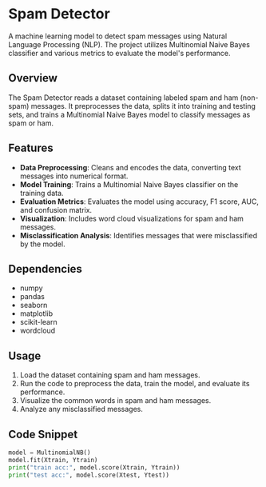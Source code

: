 # Spam Detector

A machine learning model to detect spam messages using Natural Language Processing (NLP). The project utilizes Multinomial Naive Bayes classifier and various metrics to evaluate the model's performance.

## Overview

The Spam Detector reads a dataset containing labeled spam and ham (non-spam) messages. It preprocesses the data, splits it into training and testing sets, and trains a Multinomial Naive Bayes model to classify messages as spam or ham.

## Features

- **Data Preprocessing**: Cleans and encodes the data, converting text messages into numerical format.
- **Model Training**: Trains a Multinomial Naive Bayes classifier on the training data.
- **Evaluation Metrics**: Evaluates the model using accuracy, F1 score, AUC, and confusion matrix.
- **Visualization**: Includes word cloud visualizations for spam and ham messages.
- **Misclassification Analysis**: Identifies messages that were misclassified by the model.

## Dependencies

- numpy
- pandas
- seaborn
- matplotlib
- scikit-learn
- wordcloud

## Usage

1. Load the dataset containing spam and ham messages.
2. Run the code to preprocess the data, train the model, and evaluate its performance.
3. Visualize the common words in spam and ham messages.
4. Analyze any misclassified messages.

## Code Snippet

```python
model = MultinomialNB()
model.fit(Xtrain, Ytrain)
print("train acc:", model.score(Xtrain, Ytrain))
print("test acc:", model.score(Xtest, Ytest))
